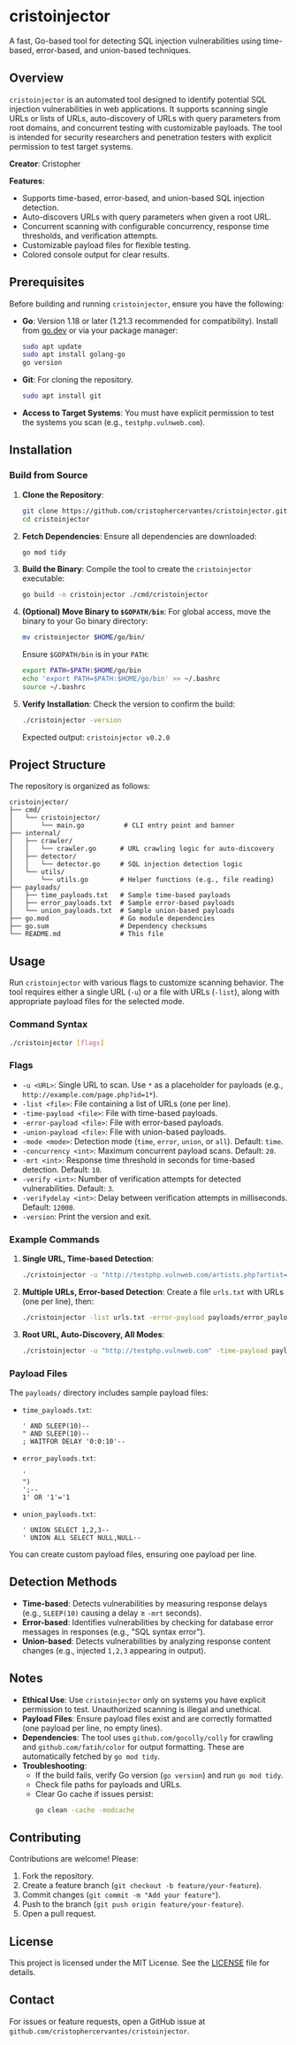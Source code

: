# cristoinjector

A fast, Go-based tool for detecting SQL injection vulnerabilities using time-based, error-based, and union-based techniques.

## Overview

`cristoinjector` is an automated tool designed to identify potential SQL injection vulnerabilities in web applications. It supports scanning single URLs or lists of URLs, auto-discovery of URLs with query parameters from root domains, and concurrent testing with customizable payloads. The tool is intended for security researchers and penetration testers with explicit permission to test target systems.

**Creator**: Cristopher

**Features**:
- Supports time-based, error-based, and union-based SQL injection detection.
- Auto-discovers URLs with query parameters when given a root URL.
- Concurrent scanning with configurable concurrency, response time thresholds, and verification attempts.
- Customizable payload files for flexible testing.
- Colored console output for clear results.

## Prerequisites

Before building and running `cristoinjector`, ensure you have the following:

- **Go**: Version 1.18 or later (1.21.3 recommended for compatibility). Install from [go.dev](https://go.dev/dl/) or via your package manager:
  ```bash
  sudo apt update
  sudo apt install golang-go
  go version
  ```
- **Git**: For cloning the repository.
  ```bash
  sudo apt install git
  ```
- **Access to Target Systems**: You must have explicit permission to test the systems you scan (e.g., `testphp.vulnweb.com`).

## Installation

### Build from Source

1. **Clone the Repository**:
   ```bash
   git clone https://github.com/cristophercervantes/cristoinjector.git
   cd cristoinjector
   ```

2. **Fetch Dependencies**:
   Ensure all dependencies are downloaded:
   ```bash
   go mod tidy
   ```

3. **Build the Binary**:
   Compile the tool to create the `cristoinjector` executable:
   ```bash
   go build -o cristoinjector ./cmd/cristoinjector
   ```

4. **(Optional) Move Binary to `$GOPATH/bin`**:
   For global access, move the binary to your Go binary directory:
   ```bash
   mv cristoinjector $HOME/go/bin/
   ```

   Ensure `$GOPATH/bin` is in your `PATH`:
   ```bash
   export PATH=$PATH:$HOME/go/bin
   echo 'export PATH=$PATH:$HOME/go/bin' >> ~/.bashrc
   source ~/.bashrc
   ```

5. **Verify Installation**:
   Check the version to confirm the build:
   ```bash
   ./cristoinjector -version
   ```
   Expected output: `cristoinjector v0.2.0`

## Project Structure

The repository is organized as follows:
```
cristoinjector/
├── cmd/
│   └── cristoinjector/
│       └── main.go          # CLI entry point and banner
├── internal/
│   ├── crawler/
│   │   └── crawler.go      # URL crawling logic for auto-discovery
│   ├── detector/
│   │   └── detector.go     # SQL injection detection logic
│   └── utils/
│       └── utils.go        # Helper functions (e.g., file reading)
├── payloads/
│   ├── time_payloads.txt   # Sample time-based payloads
│   ├── error_payloads.txt  # Sample error-based payloads
│   └── union_payloads.txt  # Sample union-based payloads
├── go.mod                  # Go module dependencies
├── go.sum                  # Dependency checksums
└── README.md               # This file
```

## Usage

Run `cristoinjector` with various flags to customize scanning behavior. The tool requires either a single URL (`-u`) or a file with URLs (`-list`), along with appropriate payload files for the selected mode.

### Command Syntax
```bash
./cristoinjector [flags]
```

### Flags
- `-u <URL>`: Single URL to scan. Use `*` as a placeholder for payloads (e.g., `http://example.com/page.php?id=1*`).
- `-list <file>`: File containing a list of URLs (one per line).
- `-time-payload <file>`: File with time-based payloads.
- `-error-payload <file>`: File with error-based payloads.
- `-union-payload <file>`: File with union-based payloads.
- `-mode <mode>`: Detection mode (`time`, `error`, `union`, or `all`). Default: `time`.
- `-concurrency <int>`: Maximum concurrent payload scans. Default: `20`.
- `-mrt <int>`: Response time threshold in seconds for time-based detection. Default: `10`.
- `-verify <int>`: Number of verification attempts for detected vulnerabilities. Default: `3`.
- `-verifydelay <int>`: Delay between verification attempts in milliseconds. Default: `12000`.
- `-version`: Print the version and exit.

### Example Commands

1. **Single URL, Time-based Detection**:
   ```bash
   ./cristoinjector -u "http://testphp.vulnweb.com/artists.php?artist=1*" -time-payload payloads/time_payloads.txt -mode time
   ```

2. **Multiple URLs, Error-based Detection**:
   Create a file `urls.txt` with URLs (one per line), then:
   ```bash
   ./cristoinjector -list urls.txt -error-payload payloads/error_payloads.txt -mode error
   ```

3. **Root URL, Auto-Discovery, All Modes**:
   ```bash
   ./cristoinjector -u "http://testphp.vulnweb.com" -time-payload payloads/time_payloads.txt -error-payload payloads/error_payloads.txt -union-payload payloads/union_payloads.txt -mode all
   ```

### Payload Files
The `payloads/` directory includes sample payload files:
- `time_payloads.txt`:
  ```
  ' AND SLEEP(10)--
  " AND SLEEP(10)--
  ; WAITFOR DELAY '0:0:10'--
  ```
- `error_payloads.txt`:
  ```
  '
  ")
  ';--
  1' OR '1'='1
  ```
- `union_payloads.txt`:
  ```
  ' UNION SELECT 1,2,3--
  ' UNION ALL SELECT NULL,NULL--
  ```

You can create custom payload files, ensuring one payload per line.

## Detection Methods

- **Time-based**: Detects vulnerabilities by measuring response delays (e.g., `SLEEP(10)` causing a delay ≥ `-mrt` seconds).
- **Error-based**: Identifies vulnerabilities by checking for database error messages in responses (e.g., "SQL syntax error").
- **Union-based**: Detects vulnerabilities by analyzing response content changes (e.g., injected `1,2,3` appearing in output).

## Notes

- **Ethical Use**: Use `cristoinjector` only on systems you have explicit permission to test. Unauthorized scanning is illegal and unethical.
- **Payload Files**: Ensure payload files exist and are correctly formatted (one payload per line, no empty lines).
- **Dependencies**: The tool uses `github.com/gocolly/colly` for crawling and `github.com/fatih/color` for output formatting. These are automatically fetched by `go mod tidy`.
- **Troubleshooting**:
  - If the build fails, verify Go version (`go version`) and run `go mod tidy`.
  - Check file paths for payloads and URLs.
  - Clear Go cache if issues persist:
    ```bash
    go clean -cache -modcache
    ```

## Contributing

Contributions are welcome! Please:
1. Fork the repository.
2. Create a feature branch (`git checkout -b feature/your-feature`).
3. Commit changes (`git commit -m "Add your feature"`).
4. Push to the branch (`git push origin feature/your-feature`).
5. Open a pull request.

## License

This project is licensed under the MIT License. See the [LICENSE](LICENSE) file for details.

## Contact

For issues or feature requests, open a GitHub issue at `github.com/cristophercervantes/cristoinjector`.
